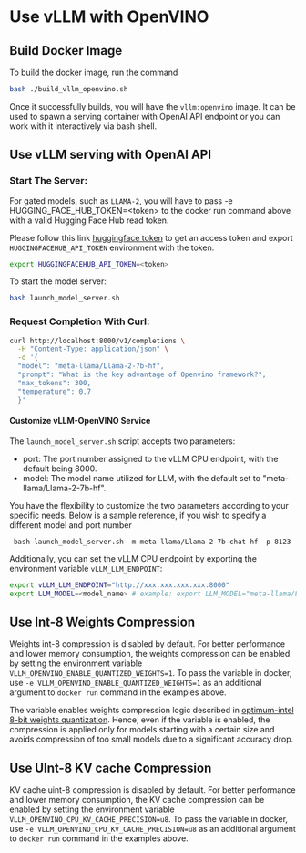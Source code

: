 # Use vLLM with OpenVINO

## Build Docker Image

To build the docker image, run the command

```bash
bash ./build_vllm_openvino.sh
```

Once it successfully builds, you will have the `vllm:openvino` image. It can be used to spawn a serving container with OpenAI API endpoint or you can work with it interactively via bash shell.

## Use vLLM serving with OpenAI API

### Start The Server:

For gated models, such as `LLAMA-2`, you will have to pass -e HUGGING_FACE_HUB_TOKEN=\<token\> to the docker run command above with a valid Hugging Face Hub read token.

Please follow this link [huggingface token](https://huggingface.co/docs/hub/security-tokens) to get an access token and export `HUGGINGFACEHUB_API_TOKEN` environment with the token.

```bash
export HUGGINGFACEHUB_API_TOKEN=<token>
```

To start the model server:

```bash
bash launch_model_server.sh
```

### Request Completion With Curl:

```bash
curl http://localhost:8000/v1/completions \
  -H "Content-Type: application/json" \
  -d '{
  "model": "meta-llama/Llama-2-7b-hf",
  "prompt": "What is the key advantage of Openvino framework?",
  "max_tokens": 300,
  "temperature": 0.7
  }'
```

#### Customize vLLM-OpenVINO Service

The `launch_model_server.sh` script accepts two parameters:

- port: The port number assigned to the vLLM CPU endpoint, with the default being 8000.
- model: The model name utilized for LLM, with the default set to "meta-llama/Llama-2-7b-hf".

You have the flexibility to customize the two parameters according to your specific needs. Below is a sample reference, if you wish to specify a different model and port number

``` bash launch_model_server.sh -m meta-llama/Llama-2-7b-chat-hf -p 8123```

Additionally, you can set the vLLM CPU endpoint by exporting the environment variable `vLLM_LLM_ENDPOINT`:

```bash
export vLLM_LLM_ENDPOINT="http://xxx.xxx.xxx.xxx:8000"
export LLM_MODEL=<model_name> # example: export LLM_MODEL="meta-llama/Llama-2-7b-hf"
```

## Use Int-8 Weights Compression

Weights int-8 compression is disabled by default. For better performance and lower memory consumption, the weights compression can be enabled by setting the environment variable `VLLM_OPENVINO_ENABLE_QUANTIZED_WEIGHTS=1`.
To pass the variable in docker, use `-e VLLM_OPENVINO_ENABLE_QUANTIZED_WEIGHTS=1` as an additional argument to `docker run` command in the examples above.

The variable enables weights compression logic described in [optimum-intel 8-bit weights quantization](https://huggingface.co/docs/optimum/intel/optimization_ov#8-bit).
Hence, even if the variable is enabled, the compression is applied only for models starting with a certain size and avoids compression of too small models due to a significant accuracy drop.

## Use UInt-8 KV cache Compression

KV cache uint-8 compression is disabled by default. For better performance and lower memory consumption, the KV cache compression can be enabled by setting the environment variable `VLLM_OPENVINO_CPU_KV_CACHE_PRECISION=u8`.
To pass the variable in docker, use `-e VLLM_OPENVINO_CPU_KV_CACHE_PRECISION=u8` as an additional argument to `docker run` command in the examples above.